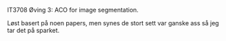 IT3708 Øving 3: ACO for image segmentation.

Løst basert på noen papers, men synes de stort sett var ganske ass så jeg tar det på sparket.

